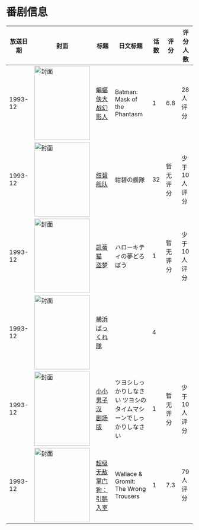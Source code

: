 # 番剧信息

|放送日期|封面|标题|日文标题|话数|评分|评分人数|
|---|---|---|---|---|---|---|
|1993-12|<img src="//lain.bgm.tv/pic/cover/c/25/26/113089_GbZlo.jpg" alt="封面" style="width:150px;height:200px;object-fit:cover;">|[蝙蝠侠大战幻影人](https://bangumi.tv/subject/113089)|Batman: Mask of the Phantasm|1|6.8|28人评分|
|1993-12|<img src="//lain.bgm.tv/pic/cover/c/8b/5a/121495_42jlL.jpg" alt="封面" style="width:150px;height:200px;object-fit:cover;">|[绀碧舰队](https://bangumi.tv/subject/121495)|紺碧の艦隊|32|暂无评分|少于10人评分|
|1993-12|<img src="//lain.bgm.tv/pic/cover/c/e1/f9/315575_SK7jK.jpg" alt="封面" style="width:150px;height:200px;object-fit:cover;">|[凯蒂猫 盗梦](https://bangumi.tv/subject/315575)|ハローキティの夢どろぼう|1|暂无评分|少于10人评分|
|1993-12|<img src="//lain.bgm.tv/pic/cover/c/2c/e3/189585_CIp0O.jpg" alt="封面" style="width:150px;height:200px;object-fit:cover;">|[横浜ばっくれ隊](https://bangumi.tv/subject/189585)||4|||
|1993-12|<img src="//lain.bgm.tv/pic/cover/c/60/23/187467_97464.jpg" alt="封面" style="width:150px;height:200px;object-fit:cover;">|[小小男子汉 剧场版](https://bangumi.tv/subject/187467)|ツヨシしっかりしなさい ツヨシのタイムマシーンでしっかりしなさい|1|暂无评分|少于10人评分|
|1993-12|<img src="//lain.bgm.tv/pic/cover/c/31/d3/132422_0taT4.jpg" alt="封面" style="width:150px;height:200px;object-fit:cover;">|[超级无敌掌门狗：引鹅入室](https://bangumi.tv/subject/132422)|Wallace & Gromit: The Wrong Trousers|1|7.3|79人评分|
